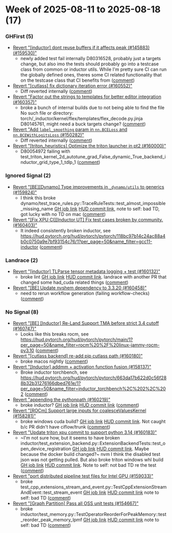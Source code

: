 # Week of 2025-08-11 to 2025-08-18 (17)

### GHFirst (5)

- [Revert "[inductor] dont reuse buffers if it affects peak (#145883) (#159530)"](https://github.com/pytorch/pytorch/commit/9df07ecfbebc37885e0b7d7917612fde42a06d77)
  - newly added test fail internally D80316528, probably just a targets change, but also imo the tests should probably go into a testcase class from common or inductor utils.  While I'm pretty sure CI can run the globally defined ones, theres some CI related functionality that on the testcase class that CI benefits from ([comment](https://github.com/pytorch/pytorch/pull/159530#issuecomment-3191947506))
- [Revert "[cutlass] fix dictionary iteration error (#160552)"](https://github.com/pytorch/pytorch/commit/3650989e6e19d8a3d134c22ae7c4659bf8c93785)
  - Diff reverted internally ([comment](https://github.com/pytorch/pytorch/pull/160552#issuecomment-3189940880))
- [Revert "Factor out the strings to templates for better editor integration (#160357)"](https://github.com/pytorch/pytorch/commit/c6563341208003f64c131854a9cf029555f786d2)
  - broke a bunch of internal builds due to not being able to find the file  No such file or directory: torch/_inductor/kernel/flex/templates/flex_decode.py.jinja D80145761, might need a buck targets change? ([comment](https://github.com/pytorch/pytorch/pull/160357#issuecomment-3184435581))
- [Revert "Add `label_smoothing` param in `nn.BCELoss` and `nn.BCEWithLogitsLoss` (#150282)"](https://github.com/pytorch/pytorch/commit/641ee7478150f26969968f49d8b358e199679a8a)
  - Diff reverted internally ([comment](https://github.com/pytorch/pytorch/pull/150282#issuecomment-3182844949))
- [Revert "[triton_heuristics] Optimize the triton launcher in pt2 (#160000)"](https://github.com/pytorch/pytorch/commit/f7b2f3314cf7aede67d5fa5c75e4243208484344)
  - D80054972 failing with test_triton_kernel_2d_autotune_grad_False_dynamic_True_backend_inductor_grid_type_1_tdlp_1 ([comment](https://github.com/pytorch/pytorch/pull/160000#issuecomment-3180144676))

### Ignored Signal (2)

- [Revert "[BE][Dynamo] Type improvements in `_dynamo/utils` to generics (#159824)"](https://github.com/pytorch/pytorch/commit/33d94018668951611b318b7515ae96f04e48eac0)
  - I think this broke dynamo/test_trace_rules.py::TraceRuleTests::test_almost_impossible_missing_name [GH job link](https://github.com/pytorch/pytorch/actions/runs/16948305999/job/48035192324) [HUD commit link](https://hud.pytorch.org/pytorch/pytorch/commit/3ef2e1ef769582a82c6ddf150e9d11bf4bf1c44f), note to self: bad TD, got lucky with no TD on mac ([comment](https://github.com/pytorch/pytorch/pull/159824#issuecomment-3186003531))
- [Revert "[Fix XPU CI][Inductor UT] Fix test cases broken by community. (#160403)"](https://github.com/pytorch/pytorch/commit/652a6f5954d039d61dc6e6575ccf89d385d74537)
  - It indeed consistently broken inductor, see https://hud.pytorch.org/hud/pytorch/pytorch/118bc97b14c24ac88a4b0c0750a9e7bf93154c76/1?per_page=50&name_filter=gcc11-inductor ([comment](https://github.com/pytorch/pytorch/pull/160403#issuecomment-3182101130))

### Landrace (2)

- [Revert "[inductor] TLParse tensor metadata logging + test (#160132)"](https://github.com/pytorch/pytorch/commit/26297c27e2511a1e7a17241b40ac63ab605b0e04)
  - broke lint [GH job link](https://github.com/pytorch/pytorch/actions/runs/17010600949/job/48226137423) [HUD commit link](https://hud.pytorch.org/pytorch/pytorch/commit/2603e40be5fa4a66301e6654e34a82a67f2e4913).  landrace with another PR that changed some had_cuda related things ([comment](https://github.com/pytorch/pytorch/pull/160132#issuecomment-3193969792))
- [Revert "[BE] Update nvshem dependency to 3.3.20 (#160458)"](https://github.com/pytorch/pytorch/commit/c015e53d37bd08645f875b2e4b52bd8f3feded42)
  - need to rerun workflow generation (failing workflow-checks) ([comment](https://github.com/pytorch/pytorch/pull/160458#issuecomment-3193133706))

### No Signal (8)

- [Revert "[BE] [Inductor] Re-Land Support TMA before strict 3.4 cutoff (#160747)"](https://github.com/pytorch/pytorch/commit/04c7be903d0992d56bd21ec9222a5ef09101261c)
  - Looks like this breaks rocm, see https://hud.pytorch.org/hud/pytorch/pytorch/main/1?per_page=50&name_filter=rocm%20%2F%20linux-jammy-rocm-py3.10 ([comment](https://github.com/pytorch/pytorch/pull/160747#issuecomment-3194417733))
- [Revert "[cutlass backend] re-add pip cutlass path (#160180)"](https://github.com/pytorch/pytorch/commit/30d2f98daa956843a8f7b43e809da57910540306)
  - broke macos nightly ([comment](https://github.com/pytorch/pytorch/pull/160180#issuecomment-3192311552))
- [Revert "[Inductor] addmm + activation function fusion (#158137)"](https://github.com/pytorch/pytorch/commit/846963fa9bd16a363d81cf1597abb41d858805fd)
  - Broke inductor torchbench, see https://hud.pytorch.org/hud/pytorch/pytorch/663da17b622d0c56f288b32b31276166dbed761e/1?per_page=50&name_filter=inductor_torchbench%2C%202%2C%202 ([comment](https://github.com/pytorch/pytorch/pull/158137#issuecomment-3191841298))
- [Revert "appending the pythonpath (#160219)"](https://github.com/pytorch/pytorch/commit/eac2d9d695a32dd456050f45cac35134ec3809f4)
  - broke inductor? [GH job link](https://github.com/pytorch/pytorch/actions/runs/16970222746/job/48108262003) [HUD commit link](https://hud.pytorch.org/pytorch/pytorch/commit/1d80d697a269234b47ec7ede192faf3bb9b159e3) ([comment](https://github.com/pytorch/pytorch/pull/160219#issuecomment-3189850381))
- [Revert "[ROCm] Support large inputs for coalesceValuesKernel (#158281)"](https://github.com/pytorch/pytorch/commit/f341077ce4710172da20cfad916ee37159bfe9fe)
  - broke windows cuda build? [GH job link](https://github.com/pytorch/pytorch/actions/runs/16915172288/job/47927141460) [HUD commit link](https://hud.pytorch.org/pytorch/pytorch/commit/a7abf57aabec0ce686092e2d66e53ba185dbc56b).  Not caught b/c PR didn't have ciflow/trunk ([comment](https://github.com/pytorch/pytorch/pull/158281#issuecomment-3180408766))
- [Revert "Update triton xpu commit to support python 3.14 (#160183)"](https://github.com/pytorch/pytorch/commit/b219ca2a00a305753c4f1ea4c9c5d23243d54753)
  - ~I'm not sure how, but it seems to have broken inductor/test_extension_backend.py::ExtensionBackendTests::test_open_device_registration [GH job link](https://github.com/pytorch/pytorch/actions/runs/16911267995/job/47917091939) [HUD commit link](https://hud.pytorch.org/pytorch/pytorch/commit/7fbc22855c17741ae016992803b2e147a13aa22d).  Maybe because the docker build changed?~ nvm I think the disabled test json was not getting pulled.  But also broke triton windows whl build [GH job link](https://github.com/pytorch/pytorch/actions/runs/16911267710/job/47913318037) [HUD commit link](https://hud.pytorch.org/pytorch/pytorch/commit/7fbc22855c17741ae016992803b2e147a13aa22d).  Note to self: not bad TD re the test ([comment](https://github.com/pytorch/pytorch/pull/160183#issuecomment-3179840160))
- [Revert "port distributed pipeline test files for Intel GPU (#159033)"](https://github.com/pytorch/pytorch/commit/b149c7204c218e7c4d6594a89dd74f72bd480ec5)
  - broke test_cpp_extensions_stream_and_event.py::TestCppExtensionStreamAndEvent::test_stream_event [GH job link](https://github.com/pytorch/pytorch/actions/runs/16890370216/job/47849586456) [HUD commit link](https://hud.pytorch.org/pytorch/pytorch/commit/76a0609b6bddb2bc40f1eb4ade12885023653d59) note to self: bad TD ([comment](https://github.com/pytorch/pytorch/pull/159033#issuecomment-3176833314))
- [Revert "[Graph Partition] Pass all OSS unit tests (#154667)"](https://github.com/pytorch/pytorch/commit/09381f5dacda7bbbfa361f5df76bde5cd309adc1)
  - broke inductor/test_memory.py::TestOperatorReorderForPeakMemory::test_reorder_peak_memory_lpmf [GH job link](https://github.com/pytorch/pytorch/actions/runs/16885961204/job/47836769279) [HUD commit link](https://hud.pytorch.org/pytorch/pytorch/commit/ca7315c17162ea21b1ca5ba23f4bf6168766c7b9) note to self: bad TD ([comment](https://github.com/pytorch/pytorch/pull/154667#issuecomment-3176805477))
